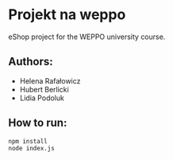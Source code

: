 # Projekt na weppo
eShop project for the WEPPO university course.

## Authors:
- Helena Rafałowicz
- Hubert Berlicki
- Lidia Podoluk

## How to run: 
```
npm install
node index.js
```
